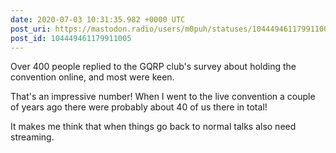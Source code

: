 ```yaml
---
date: 2020-07-03 10:31:35.982 +0000 UTC
post_uri: https://mastodon.radio/users/m0puh/statuses/104449461179911005
post_id: 104449461179911005
---
```

Over 400 people replied to the GQRP club's survey about holding the convention online, and most were keen.

That's an impressive number! When I went to the live convention a couple of years ago there were probably about 40 of us there in total!

It makes me think that when things go back to normal talks also need streaming.


